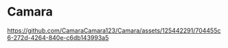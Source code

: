 # Camara

https://github.com/CamaraCamara123/Camara/assets/125442291/704455c6-272d-4264-840e-c6db143993a5

